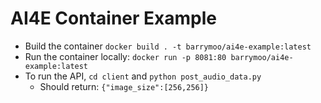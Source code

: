 # AI4E Container Example

- Build the container `docker build . -t barrymoo/ai4e-example:latest`
- Run the container locally: `docker run -p 8081:80 barrymoo/ai4e-example:latest`
- To run the API, `cd client` and `python post_audio_data.py`
  - Should return: `{"image_size":[256,256]}`
